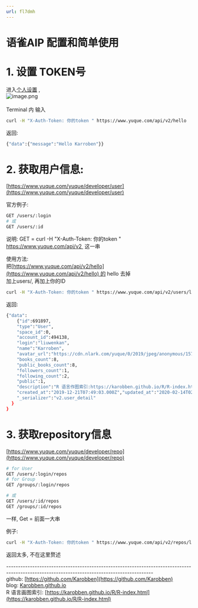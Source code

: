 ```yaml
---
url: fl7dmh
---
```


# 语雀AIP 配置和简单使用

<a name="wC8XQ"></a>
# 1. 设置 TOKEN号
进入[个人设置](https://www.yuque.com/settings) , <br />![image.png](https://cdn.nlark.com/yuque/0/2020/png/691897/1581701171868-418652d3-2da3-4e31-a438-635b7d6f9560.png#align=left&display=inline&height=193&name=image.png&originHeight=256&originWidth=746&size=29100&status=done&style=none&width=563)<br />
<br />Terminal 内 输入  
```bash
curl -H "X-Auth-Token: 你的token " https://www.yuque.com/api/v2/hello
```

返回:

```bash
{"data":{"message":"Hello Karroben"}}
```

<a name="IwjFB"></a>
# 2. 获取用户信息:
[https://www.yuque.com/yuque/developer/user](https://www.yuque.com/yuque/developer/user)

官方例子:

```bash
GET /users/:login
# 或
GET /users/:id
```
说明: GET = curl -H "X-Auth-Token: 你的token " https://www.yuque.com/api/v2  这一串

使用方法:<br />把[https://www.yuque.com/api/v2/hello](https://www.yuque.com/api/v2/hello) 的 hello 去掉<br />加上users/, 再加上你的ID 
```bash
curl -H "X-Auth-Token: 你的token " https://www.yuque.com/api/v2/users/liuwenkan
```

返回:
```bash
{"data":
	{"id":691897,
  	"type":"User",
    "space_id":0,
    "account_id":494138,
    "login":"liuwenkan",
    "name":"Karroben",
    "avatar_url":"https://cdn.nlark.com/yuque/0/2019/jpeg/anonymous/1576914522864-5dabd37e-9a90-4ee4-96b4-a1973dbcede4.jpeg",
    "books_count":8,
    "public_books_count":8,
    "followers_count":1,
    "following_count":2,
    "public":1,
    "description":"R 语言作图索引:https://karobben.github.io/R/R-index.html",
    "created_at":"2019-12-21T07:49:03.000Z","updated_at":"2020-02-14T02:57:36.000Z",
    "_serializer":"v2.user_detail"
  }
}
```

<a name="PPUvP"></a>
# 3. 获取repository信息
[https://www.yuque.com/yuque/developer/repo](https://www.yuque.com/yuque/developer/repo)

```bash
# for User
GET /users/:login/repos
# for Group
GET /groups/:login/repos

# 或
GET /users/:id/repos
GET /groups/:id/repos
```

一样, Get = 前面一大串

例子:

```bash
curl -H "X-Auth-Token: 你的token " https://www.yuque.com/api/v2/repos/liuwenkan/python
```

返回太多, 不在这里赘述





--------------------------------------------------------------------------------------------------------------------------------------------<br />github: [https://github.com/Karobben](https://github.com/Karobben)<br />blog: [Karobben.github.io](http://Karobben.github.io)<br />R 语言画图索引: [https://karobben.github.io/R/R-index.html](https://karobben.github.io/R/R-index.html)
